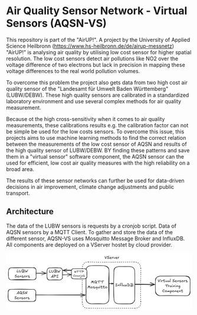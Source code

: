 # Air Quality Sensor Network - Virtual Sensors (AQSN-VS)

This repository is part of the "AirUP!". A project by the University of Applied Science Heilbronn (https://www.hs-heilbronn.de/de/airup-messnetz)
"AirUP!" is analysing air quality by utilising low cost sensor for higher spatial resolution. 
The low cost sensors detect air pollutions like NO2 over the voltage difference of two electrons but lack 
in precision in mapping these voltage differences to the real world pollution volumes. 

To overcome this problem the project also gets data from two high cost air quality sensor of the "Landesamt für Umwelt Baden Württemberg"
(LUBW/DEBW). These high quality sensors are calibrated in a standardized laboratory environment and use several complex methods 
for air quality measurement. 

Because ot the high cross-sensitivity when it comes to air quality measurements, these calibrations results e.g. the calibration factor can 
not be simple be used for the low costs sensors. To overcome this issue, this projects aims to use machine learning methods to find the correct relation
between the measurements of the low cost sensor of AQSN and results of the high quality sensor of LUBW/DEBW. BY finding these patterns and save them in 
a "virtual sensor" software component, the AQSN sensor can the used for efficient, low cost air quality measures with the high reliability on a broad area.

The results of these sensor networks can further be used for data-driven decisions in air improvement, climate change adjustments and public transport.

## Architecture
The data of the LUBW sensors is requests by a cronjob script. Data of AQSN sensors by a MQTT Client. 
To gather and store the data of the different sensor, AQSN-VS uses Mosquitto Message Broker and InfluxDB. 
All components are deployed on a VServer hostet by cloud provider. 

![alt text](aqsn_architecture.png)



